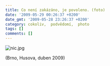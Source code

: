 ```yaml
---
title: Co není zakázáno, je povoleno. (foto)
date: '2009-05-29 00:26:37 +0200'
date_gmt: '2009-05-28 23:26:37 +0200'
category: cokoliv,  podvědomí,  photo
tags: []
comments: []
---
```

<p><img src='/assets/migrated/wp-uploads/2009/05/nic.jpg' alt='nic.jpg' /></p>
<p>(Brno, Husova, duben 2009)</p>
